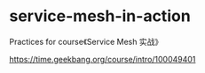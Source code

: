 # service-mesh-in-action

Practices for course《Service Mesh 实战》

https://time.geekbang.org/course/intro/100049401
